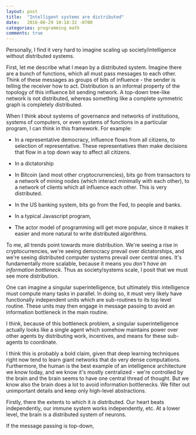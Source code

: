 ```yaml
---
layout: post
title:  "Intelligent systems are distributed"
date:   2016-06-29 10:18:32 -0700
categories: programming math
comments: true
---
```


Personally, I find it very hard to imagine scaling up society/intelligence without distributed systems.

First, let me describe what I mean by a distributed system.
Imagine there are a bunch of functions, which all must pass messages to each other.
Think of these messages as groups of bits of influence - the sender is telling the receiver how to act.
Distribution is an informal property of the topology of this influence bit sending network.
A top-down tree-like network is not distributed, whereas something like a complete symmetric graph is completely distributed.

When I think about systems of governance and networks of institutions, systems of computers, or even systems of functions in a particular program,
I can think in this framework.  For example:

- In a representative democracy, influence flows from all citizens, to selection of representative.
  These representatives then make decisions that flow in a top down way to affect all citizens.
- In a dictatorship

- In Bitcoin (and most other cryptocrurrencies), bits go from transactors to a network of mining nodes (which interact minimally with each other),
  to a network of clients which all influence each other.  This is very distributed.
- In the US banking system, bits go from the Fed, to people and banks.

- In a typical Javascript program,
- The actor model of programming will get more popular, since it makes it easier and more natural to write distributed algorithms.

To me, all trends point towards more distribution.
We're seeing a rise in cryptocurrencies, we're seeing democracy prevail over dictatorships, and we're seeing distributed computer systems prevail over central ones.
It's fundamentally more scalable, because it means you *don't have an information bottleneck*.
Thus as society/systems scale, I posit that we must see more distribution.

One can imagine a singular superintelligence, but ultimately this intelligence must compute many tasks in parallel.
In doing so, it must very likely have functionally independent units which are sub-routines to its top level routine.
These units may then engage in message passing to avoid an information bottleneck in the main routine.

I think, because of this bottleneck problem, a singular superintelligence actually looks like a single agent which somehow maintains power over other agents by
distributing work, incentives, and means for these sub-agents to coordinate.

I think this is probably a bold claim, given that deep learning techniques right now tend to learn giant networks that do very dense computations.
Furthermore, the human is the best example of an intelligence architecture we know today, and we know it's mostly centralized - we're controlled by the brain and the brain seems to have one central thread of thought.
But we know also the brain does a lot to avoid information bottlenecks.
We filter out unimportant details and keep only high-level abstractions.

Firstly, there the extents to which it *is* distributed.  Our heart beats independently, our immune system works independently, etc.
At a lower level, the brain is a distributed system of neurons.

If the message passing is top-down,


